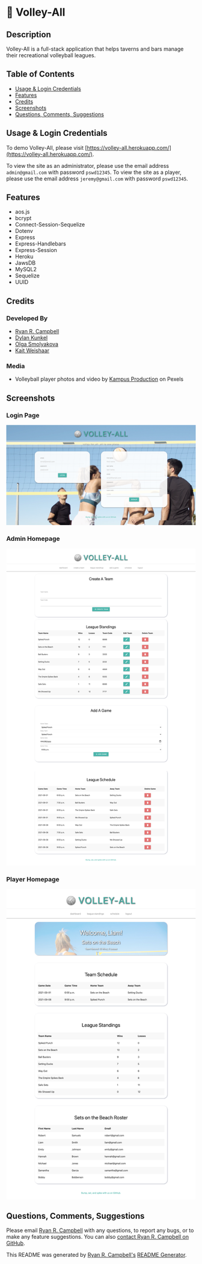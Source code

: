 # 🏐 Volley-All

## Description
Volley-All is a full-stack application that helps taverns and bars manage their recreational volleyball leagues.

## Table of Contents
- [Usage & Login Credentials](#usage)
- [Features](#features)
- [Credits](#credits)
- [Screenshots](#screenshots)
- [Questions, Comments, Suggestions](#questions-comments-suggestions)

## Usage & Login Credentials
To demo Volley-All, please visit [https://volley-all.herokuapp.com/](https://volley-all.herokuapp.com/). 

To view the site as an administrator, please use the email address `admin@gmail.com` with password `pswd12345`. To view the site as a player, please use the email address `jeremy@gmail.com` with password `pswd12345`.

## Features
 - aos.js
 - bcrypt
 - Connect-Session-Sequelize
 - Dotenv
 - Express
 - Express-Handlebars
 - Express-Session
 - Heroku
 - JawsDB
 - MySQL2
 - Sequelize
 - UUID

## Credits
### Developed By
- [Ryan R. Campbell](https://www.github.com/rrcampbell-exe/)
- [Dylan Kunkel](https://www.github.com/dkunk7/)
- [Olga Smolyakova](https://www.github.com/smolyakova30/)
- [Kait Weishaar](https://www.github.com/kait-weishaar/)

### Media
- Volleyball player photos and video by [Kampus Production](https://www.pexels.com/@kampus) on Pexels

## Screenshots
### Login Page
![A screenshot of the Volley-All login page.](screenshot-login.png)

### Admin Homepage
![A screenshot of the Volley-All admin homepage.](screenshot-admin-dashboard.png)

### Player Homepage
![A screenshot of the Volley-All player homepage.](screenshot-player-dashboard.png)

## Questions, Comments, Suggestions
Please email [Ryan R. Campbell](mailto:campbell.ryan.r@gmail.com) with any questions, to report any bugs, or to make any feature suggestions. You can also [contact Ryan R. Campbell on GitHub](https://www.github.com/rrcampbell-exe/).

This README was generated by [Ryan R. Campbell's](https://www.github.com/rrcampbell-exe/) [README Generator](https://github.com/rrcampbell-exe/readme-generator).